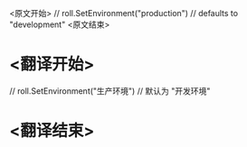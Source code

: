 
<原文开始>
	// roll.SetEnvironment("production") // defaults to "development"
<原文结束>

# <翻译开始>
// roll.SetEnvironment("生产环境") // 默认为 "开发环境"
# <翻译结束>

